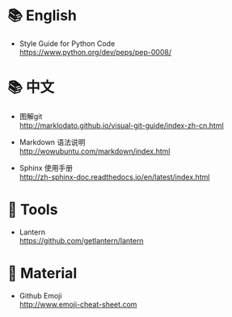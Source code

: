 :books: English 
============
- Style Guide for Python Code  
    https://www.python.org/dev/peps/pep-0008/

:books: 中文
=========
- 图解git  
    http://marklodato.github.io/visual-git-guide/index-zh-cn.html

- Markdown 语法说明  
    http://wowubuntu.com/markdown/index.html

- Sphinx 使用手册  
    http://zh-sphinx-doc.readthedocs.io/en/latest/index.html

:hammer: Tools
============
- Lantern  
    https://github.com/getlantern/lantern

:gift: Material
=======

- Github Emoji  
    http://www.emoji-cheat-sheet.com
